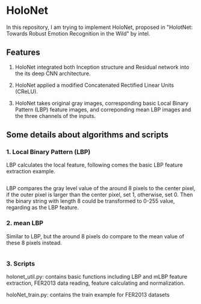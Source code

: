 # HoloNet

In this repository, I am trying to implement HoloNet, proposed in "HolotNet: Towards Robust Emotion Recognition in the Wild" by intel.

## Features

1. HoloNet integrated both Inception structure and Residual network into the its deep CNN architecture.

2. HoloNet applied a modified Concatenated Rectified Linear Units (CReLU).

3. HoloNet takes original gray images, corresponding basic Local Binary Pattern (LBP) feature images, and correponding mean LBP images and the three channels of the inputs.

## Some details about algorithms and scripts

### 1. Local Binary Pattern (LBP)

LBP calculates the local feature, following comes the basic LBP feature extraction example. 

![]()

LBP compares the gray level value of the around 8 pixels to the center pixel, if the outer pixel is larger than the center pixel, set 1, otherwise, set 0. Then the binary string with length 8 could be transformed to 0-255 value, regarding as the LBP feature.

### 2. mean LBP

Similar to LBP, but the around 8 pixels do compare to the mean value of these 8 pixels instead. 

![]()

### 3. Scripts

holonet_util.py: contains basic functions including LBP and mLBP feature extraction, FER2013 data reading, feature calculating and normalization.

holoNet_train.py: contains the train example for FER2013 datasets


